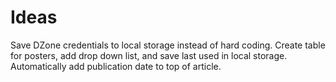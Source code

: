 Ideas
======
Save DZone credentials to local storage instead of hard coding.
Create table for posters, add drop down list, and save last used in local storage.
Automatically add publication date to top of article.